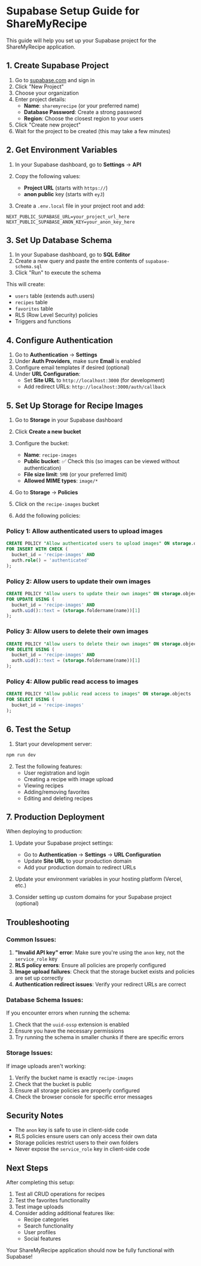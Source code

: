 # Supabase Setup Guide for ShareMyRecipe

This guide will help you set up your Supabase project for the ShareMyRecipe application.

## 1. Create Supabase Project

1. Go to [supabase.com](https://supabase.com) and sign in
2. Click "New Project"
3. Choose your organization
4. Enter project details:
   - **Name**: `sharemyrecipe` (or your preferred name)
   - **Database Password**: Create a strong password
   - **Region**: Choose the closest region to your users
5. Click "Create new project"
6. Wait for the project to be created (this may take a few minutes)

## 2. Get Environment Variables

1. In your Supabase dashboard, go to **Settings** → **API**
2. Copy the following values:
   - **Project URL** (starts with `https://`)
   - **anon public** key (starts with `eyJ`)

3. Create a `.env.local` file in your project root and add:
```env
NEXT_PUBLIC_SUPABASE_URL=your_project_url_here
NEXT_PUBLIC_SUPABASE_ANON_KEY=your_anon_key_here
```

## 3. Set Up Database Schema

1. In your Supabase dashboard, go to **SQL Editor**
2. Create a new query and paste the entire contents of `supabase-schema.sql`
3. Click "Run" to execute the schema

This will create:
- `users` table (extends auth.users)
- `recipes` table
- `favorites` table
- RLS (Row Level Security) policies
- Triggers and functions

## 4. Configure Authentication

1. Go to **Authentication** → **Settings**
2. Under **Auth Providers**, make sure **Email** is enabled
3. Configure email templates if desired (optional)
4. Under **URL Configuration**:
   - Set **Site URL** to `http://localhost:3000` (for development)
   - Add redirect URLs: `http://localhost:3000/auth/callback`

## 5. Set Up Storage for Recipe Images

1. Go to **Storage** in your Supabase dashboard
2. Click **Create a new bucket**
3. Configure the bucket:
   - **Name**: `recipe-images`
   - **Public bucket**: ✅ Check this (so images can be viewed without authentication)
   - **File size limit**: `5MB` (or your preferred limit)
   - **Allowed MIME types**: `image/*`

4. Go to **Storage** → **Policies**
5. Click on the `recipe-images` bucket
6. Add the following policies:

### Policy 1: Allow authenticated users to upload images
```sql
CREATE POLICY "Allow authenticated users to upload images" ON storage.objects
FOR INSERT WITH CHECK (
  bucket_id = 'recipe-images' AND 
  auth.role() = 'authenticated'
);
```

### Policy 2: Allow users to update their own images
```sql
CREATE POLICY "Allow users to update their own images" ON storage.objects
FOR UPDATE USING (
  bucket_id = 'recipe-images' AND 
  auth.uid()::text = (storage.foldername(name))[1]
);
```

### Policy 3: Allow users to delete their own images
```sql
CREATE POLICY "Allow users to delete their own images" ON storage.objects
FOR DELETE USING (
  bucket_id = 'recipe-images' AND 
  auth.uid()::text = (storage.foldername(name))[1]
);
```

### Policy 4: Allow public read access to images
```sql
CREATE POLICY "Allow public read access to images" ON storage.objects
FOR SELECT USING (
  bucket_id = 'recipe-images'
);
```

## 6. Test the Setup

1. Start your development server:
```bash
npm run dev
```

2. Test the following features:
   - User registration and login
   - Creating a recipe with image upload
   - Viewing recipes
   - Adding/removing favorites
   - Editing and deleting recipes

## 7. Production Deployment

When deploying to production:

1. Update your Supabase project settings:
   - Go to **Authentication** → **Settings** → **URL Configuration**
   - Update **Site URL** to your production domain
   - Add your production domain to redirect URLs

2. Update your environment variables in your hosting platform (Vercel, etc.)

3. Consider setting up custom domains for your Supabase project (optional)

## Troubleshooting

### Common Issues:

1. **"Invalid API key" error**: Make sure you're using the `anon` key, not the `service_role` key
2. **RLS policy errors**: Ensure all policies are properly configured
3. **Image upload failures**: Check that the storage bucket exists and policies are set up correctly
4. **Authentication redirect issues**: Verify your redirect URLs are correct

### Database Schema Issues:

If you encounter errors when running the schema:

1. Check that the `uuid-ossp` extension is enabled
2. Ensure you have the necessary permissions
3. Try running the schema in smaller chunks if there are specific errors

### Storage Issues:

If image uploads aren't working:

1. Verify the bucket name is exactly `recipe-images`
2. Check that the bucket is public
3. Ensure all storage policies are properly configured
4. Check the browser console for specific error messages

## Security Notes

- The `anon` key is safe to use in client-side code
- RLS policies ensure users can only access their own data
- Storage policies restrict users to their own folders
- Never expose the `service_role` key in client-side code

## Next Steps

After completing this setup:

1. Test all CRUD operations for recipes
2. Test the favorites functionality
3. Test image uploads
4. Consider adding additional features like:
   - Recipe categories
   - Search functionality
   - User profiles
   - Social features

Your ShareMyRecipe application should now be fully functional with Supabase! 